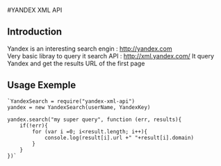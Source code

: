 #YANDEX XML API

## Introduction 
   Yandex is an interesting search engin : http://yandex.com  
   Very basic libray to query it search API : http://xml.yandex.com/ 
   It query Yandex and get the results URL of the first page 

## Usage Exemple

	`YandexSearch = require("yandex-xml-api")
	yandex = new YandexSearch(userName, YandexKey)
	
	yandex.search("my super query", function (err, results){
		if(!err){
			for (var i =0; i<result.length; i++){
				console.log(result[i].url +" "+result[i].domain)
			}
		}
	})`
